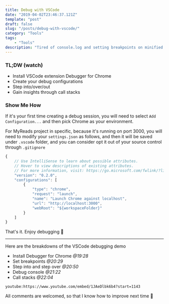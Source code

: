 ```yaml
---
title: Debug with VSCode
date: "2019-04-02T23:46:37.121Z"
template: "post"
draft: false
slug: "/posts/debug-with-vscode/"
category: "Tools"
tags:
    - "Tools"
description: "Tired of console.log and setting breakpoints on minified code? Try debugging your code with your favorite editor."
---
```


### TL;DW (watch)

-   Install VSCode extension Debugger for Chrome
-   Create your debug configurations
-   Step into/over/out
-   Gain insights through call stacks

### Show Me How

If it's your first time creating a debug session, you will need to select `Add Configuration...` and then pick Chrome as your environment.

For MyReads project in specific, because it's running on port 3000, you will need to modify your `settings.json` as follows, and then it will be saved under `.vscode` folder, and you can consider opt it out of your source control through `.gitignore`

```javascript
{
    // Use IntelliSense to learn about possible attributes.
    // Hover to view descriptions of existing attributes.
    // For more information, visit: https://go.microsoft.com/fwlink/?linkid=830387
    "version": "0.2.0",
    "configurations": [
        {
            "type": "chrome",
            "request": "launch",
            "name": "Launch Chrome against localhost",
            "url": "http://localhost:3000",
            "webRoot": "${workspaceFolder}"
        }
    ]
}
```

That's it. Enjoy debugging 🙈

---

Here are the breakdowns of the VSCode debugging demo

-   Install Debugger for Chrome _@19:28_
-   Set breakpoints _@20:29_
-   Step into and step over _@20:50_
-   Debug console _@21:22_
-   Call stacks _@22:04_

`youtube:https://www.youtube.com/embed/1JAeDlbk6b4?start=1143`

All comments are welcomed, so that I know how to improve next time 🙏
